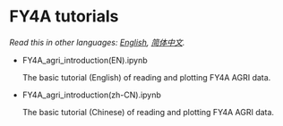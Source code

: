 # FY4A tutorials

*Read this in other languages: [English](README.md), [简体中文](README.zh-cn.md).*

- FY4A_agri_introduction(EN).ipynb

  The basic tutorial (English) of reading and plotting FY4A AGRI data.
  
- FY4A_agri_introduction(zh-CN).ipynb

  The basic tutorial (Chinese) of reading and plotting FY4A AGRI data.

